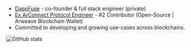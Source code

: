 - <a href='https://www.dappfuse.com'>DappFuse</a> - co-founder & full stack engineer (private)
- <a href='https://github.com/arconnectio/ArConnect/graphs/contributors'>Ex ArConnect Protocol Engineer</a> - #2 Contributor (Open-Source | Arweave Blockchain Wallet)
- Committed to developing and growing use-cases across blockchains.


![GitHub stats](https://github-readme-stats.vercel.app/api?username=elehmandevelopment&theme=shadow_blue&show_icons=true)
